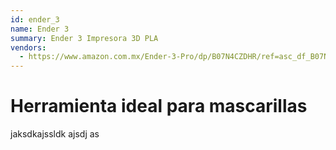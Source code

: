 ```yaml
---
id: ender_3
name: Ender 3
summary: Ender 3 Impresora 3D PLA
vendors:
  - https://www.amazon.com.mx/Ender-3-Pro/dp/B07N4CZDHR/ref=asc_df_B07N4CZDHR/?tag=gledskshopmx-20&linkCode=df0&hvadid=367940456568&hvpos=&hvnetw=g&hvrand=16128081844631103203&hvpone=&hvptwo=&hvqmt=&hvdev=c&hvdvcmdl=&hvlocint=&hvlocphy=1010004&hvtargid=pla-806030478689&psc=1
---
```


# Herramienta ideal para mascarillas

jaksdkajssldk ajsdj as
